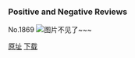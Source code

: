 ### Positive and Negative Reviews
No.1869
![图片不见了~~~](https://imgs.xkcd.com/comics/positive_and_negative_reviews.png)

[原址](https://xkcd.com//1869) [下载](https://imgs.xkcd.com/comics/positive_and_negative_reviews.png)

